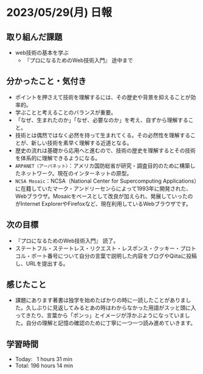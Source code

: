 # 2023/05/29(月) 日報
## 取り組んだ課題
- web技術の基本を学ぶ
  - 『プロになるためのWeb技術入門』 途中まで

## 分かったこと・気付き
- ポイントを押さえて技術を理解するには、その歴史や背景を抑えることが効率的。
- 学ぶことと考えることのバランスが重要。
- 「なぜ、生まれたのか」「なぜ、必要なのか」を考え、自ずから理解すること。
- 技術とは偶然ではなく必然を持って生まれてくる。その必然性を理解することが、新しい技術を素早く理解する近道となる。
- 歴史の流れは基礎から応用へと進むので、技術の歴史を理解するとその技術を体系的に理解できるようになる。
- `ARPANET（アーパネット）`：アメリカ国防総省が研究・調査目的のために構築したネットワーク。現在のインターネットの原型。
- `NCSA Mosaic`：NCSA（National Center for Supercomputing Applications）に在籍していたマーク・アンドリーセンらによって1993年に開発された、Webブラウザ。Mosaicをベースとして改良が加えられ、発展していったのがInternet ExplorerやFirefoxなど、現在利用しているWebブラウザです。

## 次の目標
- 『プロになるためのWeb技術入門』 読了。
- ステートフル・ステートレス・リクエスト・レスポンス・クッキー・プロトコル・ポート番号について自分の言葉で説明した内容をブログやQiitaに投稿し、URLを提出する。

## 感じたこと
- 課題にあります著書は独学を始めたばかりの時に一読したことがありました。久しぶりに見返してみるとあの時はわからなかった用語がスッと頭に入ってきたり、言葉から「ポンっ」とイメージが浮かぶようになっていました。自分の理解と記憶の確認のために丁寧に一つ一つ読み進めていきます。

## 学習時間
- Today:&nbsp;&nbsp; 1 hours 31 min
- Total: 196 hours 14 min
